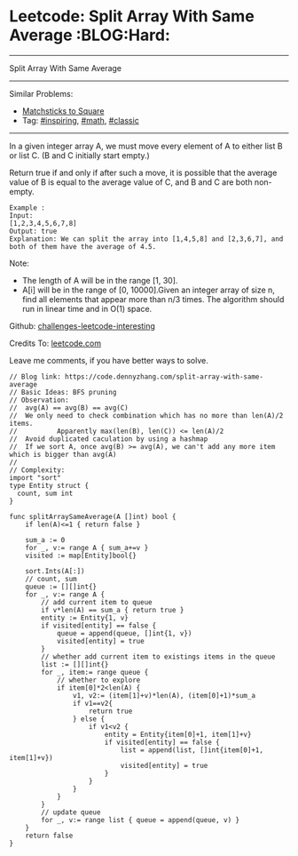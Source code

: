 # Leetcode: Split Array With Same Average     :BLOG:Hard:


---

Split Array With Same Average  

---

Similar Problems:  
-   [Matchsticks to Square](https://code.dennyzhang.com/matchsticks-to-square)
-   Tag: [#inspiring](https://code.dennyzhang.com/tag/inspiring), [#math](https://code.dennyzhang.com/tag/math), [#classic](https://code.dennyzhang.com/tag/classic)

---

In a given integer array A, we must move every element of A to either list B or list C. (B and C initially start empty.)  

Return true if and only if after such a move, it is possible that the average value of B is equal to the average value of C, and B and C are both non-empty.  

    Example :
    Input: 
    [1,2,3,4,5,6,7,8]
    Output: true
    Explanation: We can split the array into [1,4,5,8] and [2,3,6,7], and both of them have the average of 4.5.

Note:  

-   The length of A will be in the range [1, 30].
-   A[i] will be in the range of [0, 10000].Given an integer array of size n, find all elements that appear more than n/3 times. The algorithm should run in linear time and in O(1) space.

Github: [challenges-leetcode-interesting](https://github.com/DennyZhang/challenges-leetcode-interesting/tree/master/split-array-with-same-average)  

Credits To: [leetcode.com](https://leetcode.com/problems/split-array-with-same-average/description/)  

Leave me comments, if you have better ways to solve.  

    // Blog link: https://code.dennyzhang.com/split-array-with-same-average
    // Basic Ideas: BFS pruning
    // Observation:
    //  avg(A) == avg(B) == avg(C)
    //  We only need to check combination which has no more than len(A)/2 items.
    //          Apparently max(len(B), len(C)) <= len(A)/2 
    //  Avoid duplicated caculation by using a hashmap
    //  If we sort A, once avg(B) >= avg(A), we can't add any more item which is bigger than avg(A)
    //  
    // Complexity:
    import "sort"
    type Entity struct {
      count, sum int
    }
    
    func splitArraySameAverage(A []int) bool {
        if len(A)<=1 { return false }
    
        sum_a := 0
        for _, v:= range A { sum_a+=v }
        visited := map[Entity]bool{}
    
        sort.Ints(A[:])
        // count, sum
        queue := [][]int{}
        for _, v:= range A {
            // add current item to queue
            if v*len(A) == sum_a { return true }
            entity := Entity{1, v}
            if visited[entity] == false {
                queue = append(queue, []int{1, v})
                visited[entity] = true
            }
            // whether add current item to existings items in the queue
            list := [][]int{}
            for _, item:= range queue {
                // whether to explore
                if item[0]*2<len(A) {
                    v1, v2:= (item[1]+v)*len(A), (item[0]+1)*sum_a
                    if v1==v2{
                        return true
                    } else {
                        if v1<v2 {
                            entity = Entity{item[0]+1, item[1]+v}
                            if visited[entity] == false {
                                list = append(list, []int{item[0]+1, item[1]+v})
                                visited[entity] = true
                            }
                        }
                    }
                }
            }
            // update queue
            for _, v:= range list { queue = append(queue, v) }
        }
        return false
    }